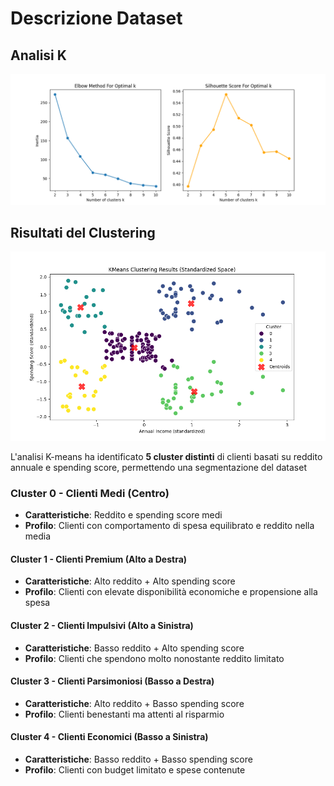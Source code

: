 # Descrizione Dataset

## Analisi K

![Figura 1](Figure_1.png)

## Risultati del Clustering

![Figura 2](Figure_2.png)

L'analisi K-means ha identificato **5 cluster distinti** di clienti basati su reddito annuale e spending score, permettendo una segmentazione del dataset

### Cluster 0 - Clienti Medi (Centro)

- **Caratteristiche**: Reddito e spending score medi
- **Profilo**: Clienti con comportamento di spesa equilibrato e reddito nella media

#### Cluster 1 - Clienti Premium (Alto a Destra)

- **Caratteristiche**: Alto reddito + Alto spending score
- **Profilo**: Clienti con elevate disponibilità economiche e propensione alla spesa

#### Cluster 2 - Clienti Impulsivi (Alto a Sinistra)  

- **Caratteristiche**: Basso reddito + Alto spending score
- **Profilo**: Clienti che spendono molto nonostante reddito limitato

#### Cluster 3 - Clienti Parsimoniosi (Basso a Destra)

- **Caratteristiche**: Alto reddito + Basso spending score
- **Profilo**: Clienti benestanti ma attenti al risparmio

#### Cluster 4 - Clienti Economici (Basso a Sinistra)

- **Caratteristiche**: Basso reddito + Basso spending score
- **Profilo**: Clienti con budget limitato e spese contenute
